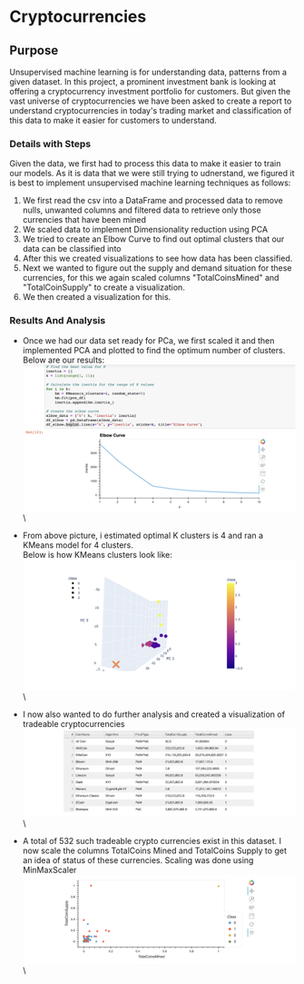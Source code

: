 # Cryptocurrencies

## Purpose
Unsupervised machine learning is for understanding data, patterns from a given dataset. In this project, a prominent investment bank is looking at offering a cryptocurrency investment portfolio for customers.
But given the vast universe of cryptocurrencies we have been asked to create a report to understand cryptocurrencies in today's trading market and classification of this data to make it easier for customers to understand.

### Details with Steps
Given the data, we first had to process this data to make it easier to train our models. As it is data that we were still trying to udnerstand, we figured it is best to implement unsupervised machine learning techniques as follows:
1. We first read the csv into a DataFrame and processed data to remove nulls, unwanted columns and filtered data to retrieve only those currencies that have been mined
2. We scaled data to implement Dimensionality reduction using PCA
3. We tried to create an Elbow Curve to find out optimal clusters that our data can be classified into
4. After this we created visualizations to see how data has been classified.
5. Next we wanted to figure out the supply and demand situation for these currencies, for this we again scaled columns "TotalCoinsMined" and "TotalCoinSupply" to create a visualization.
6. We then created a visualization for this.

### Results And Analysis
* Once we had our data set ready for PCa, we first scaled it and then implemented PCA and plotted to find the optimum number of clusters. Below are our results:\
![Elbow Curve](https://github.com/sag7221/Cryptocurrencies/blob/main/images/Elbow_Curve.png)\

* From above picture, i estimated optimal K clusters is 4 and ran a KMeans model for 4 clusters.\
Below is how KMeans clusters look like:\
![KMeans Clusters](https://github.com/sag7221/Cryptocurrencies/blob/main/images/KMeans_3D.png)\

* I now also wanted to do further analysis and created a visualization of tradeable cryptocurrencies\
![Crypto Currencies](https://github.com/sag7221/Cryptocurrencies/blob/main/images/tradeable_cryptos.png)\

* A total of 532 such tradeable crypto currencies exist in this dataset. I now scale the columns TotalCoins Mined and TotalCoins Supply to get an idea of status of these currencies. Scaling was done using MinMaxScaler\
![Scatter Plot](https://github.com/sag7221/Cryptocurrencies/blob/main/images/scatter_plot.png)\






